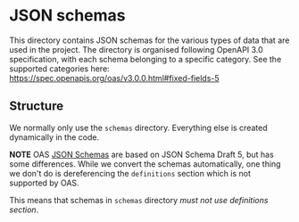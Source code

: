 # JSON schemas
This directory contains JSON schemas for the various types of data that are used in the project.
The directory is organised following OpenAPI 3.0 specification, with each schema belonging to a specific category.
See the supported categories here: https://spec.openapis.org/oas/v3.0.0.html#fixed-fields-5

## Structure

We normally only use the `schemas` directory. Everything else is created dynamically in the code.

**NOTE** OAS [JSON Schemas](https://swagger.io/docs/specification/data-models/) are based on JSON Schema Draft 5, but has some differences. While we convert the schemas automatically, one thing we don't do is dereferencing the `definitions` section which is not supported by OAS. 

This means that schemas in `schemas` directory *must not use definitions section*.